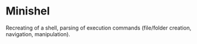 # Minishel

Recreating of a shell, parsing of execution commands (file/folder creation, navigation, manipulation).
